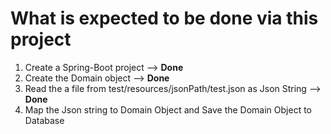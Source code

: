 # What is expected to be done via this project

1. Create a Spring-Boot project   --> **Done**
1. Create the Domain object --> **Done**
1. Read the a file from test/resources/jsonPath/test.json as Json String --> **Done**
1. Map the Json string to Domain Object and Save the Domain Object to Database
